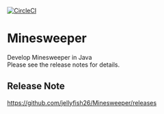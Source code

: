 [![CircleCI](https://circleci.com/gh/jellyfish26/Minesweeper.svg?style=svg&circle-token=539ff7f53312677fbff6173759e87bcfa5a350f1)](https://circleci.com/gh/jellyfish26/Minesweeper)  
# Minesweeper
Develop Minesweeper in Java  
Please see the release notes for details.

## Release Note
https://github.com/jellyfish26/Minesweeper/releases